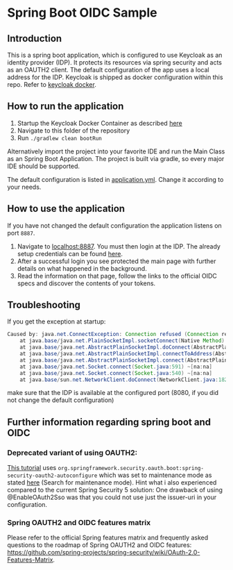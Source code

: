 # Spring Boot OIDC Sample

## Introduction
This is a spring boot application, which is configured to use Keycloak as an identity provider (IDP).
It protects its resources via spring security and acts as an OAUTH2 client.
The default configuration of the app uses a local address for the IDP. Keycloak is shipped as docker configuration within this repo.
Refer to [keycloak docker](../keycloak/README.md).

## How to run the application

1. Startup the Keycloak Docker Container as described [here](../keycloak/README.md)
1. Navigate to this folder of the repository
2. Run <code>./gradlew clean bootRun</code>

Alternatively import the project into your favorite IDE and run the Main Class as an Spring Boot Application.
The project is built via gradle, so every major IDE should be supported. 

The default configuration is listed in [application.yml](src/main/resources/application.yml). Change it according
to your needs.

## How to use the application

If you have not changed the default configuration the application listens on port <code>8887</code>.

1. Navigate to [localhost:8887](http://localhost:8887).
You must then login at the IDP. The already setup credentials can be found [here](../keycloak/README.md).
2. After a successful login you see protected the main page with further details on what happened in the background.
3. Read the information on that page, follow the links to the official OIDC specs and discover the contents of your tokens.

## Troubleshooting

If you get the exception at startup:

```java
Caused by: java.net.ConnectException: Connection refused (Connection refused)
	at java.base/java.net.PlainSocketImpl.socketConnect(Native Method) ~[na:na]
	at java.base/java.net.AbstractPlainSocketImpl.doConnect(AbstractPlainSocketImpl.java:399) ~[na:na]
	at java.base/java.net.AbstractPlainSocketImpl.connectToAddress(AbstractPlainSocketImpl.java:242) ~[na:na]
	at java.base/java.net.AbstractPlainSocketImpl.connect(AbstractPlainSocketImpl.java:224) ~[na:na]
	at java.base/java.net.Socket.connect(Socket.java:591) ~[na:na]
	at java.base/java.net.Socket.connect(Socket.java:540) ~[na:na]
	at java.base/sun.net.NetworkClient.doConnect(NetworkClient.java:182) ~[na:na]
```

make sure that the IDP is available at the configured port (8080, if you did not change the default configuration)

## Further information regarding spring boot and OIDC

### Deprecated variant of using OAUTH2:
[This tutorial](https://spring.io/guides/tutorials/spring-boot-oauth2/) uses <code>org.springframework.security.oauth.boot:spring-security-oauth2-autoconfigure</code> which was set to maintenance mode
as stated [here](https://docs.spring.io/spring-security-oauth2-boot/docs/current-SNAPSHOT/reference/htmlsingle/) (Search for maintenance mode).
Hint what i also experienced compared to the current Spring Security 5 solution: One drawback of using @EnableOAuth2Sso was that you could not use just the issuer-uri in your configuration.

### Spring OAUTH2 and OIDC features matrix
Please refer to the official Spring features matrix and frequently asked questions to the roadmap of Spring OAUTH2 and OIDC features:
https://github.com/spring-projects/spring-security/wiki/OAuth-2.0-Features-Matrix.

